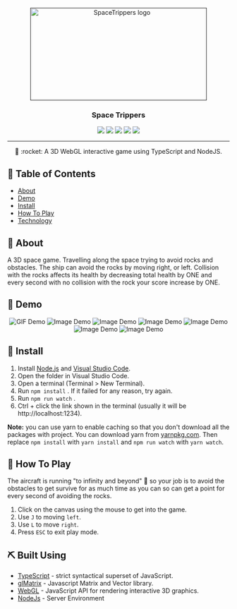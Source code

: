 <p align="center">
  <a href="" rel="noopener">
 <img width=400px height=210px src="https://github.com/aashrafh/SpaceTrippers/blob/Game/demo/SpaceTrippers.png" alt="SpaceTrippers logo"></a>
</p>

<h3 align="center">Space Trippers</h3>

<p align="center">
  <a href="https://github.com/aashrafh/SpaceTrippers/graphs/contributors" alt="Contributors">
        <img src="https://img.shields.io/github/contributors/aashrafh/SpaceTrippers" /></a>
  
   <a href="https://github.com/aashrafh/SpaceTrippers/issues" alt="Issues">
        <img src="https://img.shields.io/github/issues/aashrafh/SpaceTrippers" /></a>
  
  <a href="https://github.com/aashrafh/SpaceTrippers/network" alt="Forks">
        <img src="https://img.shields.io/github/forks/aashrafh/SpaceTrippers" /></a>
        
  <a href="https://github.com/aashrafh/SpaceTrippers/stargazers" alt="Stars">
        <img src="https://img.shields.io/github/stars/aashrafh/SpaceTrippers" /></a>
        
  <a href="https://github.com/aashrafh/SpaceTrippers/blob/master/LICENSE" alt="License">
        <img src="https://img.shields.io/github/license/aashrafh/SpaceTrippers" /></a>
</p>


---

<p align="center"> 🤖 :rocket: A 3D WebGL interactive game using TypeScript and NodeJS.
    <br> 
</p>

## 📝 Table of Contents
- [About](#about)
- [Demo](#demo)
- [Install](#Install)
- [How To Play](#play)
- [Technology](#tech)

## 🧐 About <a name = "about"></a>
A 3D space game. Travelling along the space trying to avoid rocks and obstacles. The ship can avoid the rocks by moving right, or left. Collision with the rocks affects its health by decreasing total health by ONE and every second with no collision with the rock your score increase by ONE.

## 🎥 Demo 
<div name="demo" align="center" width=1189px>
  <p align="center">
  <img src="https://github.com/aashrafh/SpaceTrippers/blob/Game/demo/demoGIF.gif" alt="GIF Demo">
    <img src="https://github.com/aashrafh/SpaceTrippers/blob/Game/demo/demo-img-1.png" alt="Image Demo">
    <img src="https://github.com/aashrafh/SpaceTrippers/blob/Game/demo/demo-img-4.png" alt="Image Demo">
    <img src="https://github.com/aashrafh/SpaceTrippers/blob/Game/demo/demo-img-5.png" alt="Image Demo">
    <img src="https://github.com/aashrafh/SpaceTrippers/blob/Game/demo/demo-img-6.png" alt="Image Demo">
    <img src="https://github.com/aashrafh/SpaceTrippers/blob/Game/demo/demo-img-2.png" alt="Image Demo">
    <img src="https://github.com/aashrafh/SpaceTrippers/blob/Game/demo/demo-img-3.png" alt="Image Demo">
  </p>
  </div>

## 🏁 Install <a name = "Install"></a>
1. Install [Node.js](https://nodejs.org/en/) and [Visual Studio Code](https://code.visualstudio.com/).
2. Open the folder in Visual Studio Code.
3. Open a terminal (Terminal > New Terminal).
4. Run `npm install` . If it failed for any reason, try again.
5. Run `npm run watch` .
6. Ctrl + click the link shown in the terminal (usually it will be http://localhost:1234).

**Note:** you can use yarn to enable caching so that you don't download all the packages with project. You can download yarn from [yarnpkg.com](https://yarnpkg.com/lang/en/). Then replace `npm install` with `yarn install` and `npm run watch` with `yarn watch`.

## 💭 How To Play <a name = "play"></a>
The aircraft is running "to infinity and beyond" :runner: so your job is to avoid the obstacles to get survive for as much time as you can so can get a point for every second of avoiding the rocks.
1. Click on the canvas using the mouse to get into the game.
2. Use ```J``` to moving ```left```.
3. Use ```L``` to move ```right```.
4. Press ```ESC``` to exit play mode.

## ⛏️ Built Using <a name = "tech"></a>
- [TypeScript](https://www.typescriptlang.org/) - strict syntactical superset of JavaScript.
- [glMatrix](http://glmatrix.net/) - Javascript Matrix and Vector library.
- [WebGL](https://get.webgl.org/) - JavaScript API for rendering interactive 3D graphics.
- [NodeJs](https://nodejs.org/en/) - Server Environment
